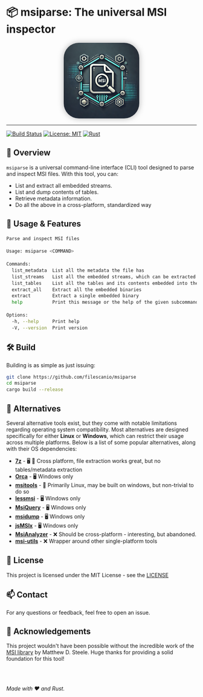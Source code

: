 # 📦 msiparse: The universal MSI inspector


<p align="center">
  <img src="assets/logo.png" width="200" style="border-radius: 20%; filter: drop-shadow(0 0 8px rgba(0,0,0,0.3));" alt="Project Logo"/>
</p>

---

[![Build Status](https://github.com/filescanio/msiparse/actions/workflows/rust.yml/badge.svg?branch=master)](https://github.com/filescanio/msiparse/actions/workflows/rust.yml)
[![License: MIT](https://img.shields.io/badge/License-MIT-yellow.svg)](https://opensource.org/licenses/MIT)
[![Rust](https://img.shields.io/badge/rust-%23DEA584?logo=rust&logoColor=white&style=flat-square)](https://www.rust-lang.org/)

## 🚀 Overview

`msiparse` is a universal command-line interface (CLI) tool designed to parse and inspect MSI files. With this tool, you can:

- List and extract all embedded streams.
- List and dump contents of tables.
- Retrieve metadata information.
- Do all the above in a cross-platform, standardized way

## 📂 Usage & Features

```bash
Parse and inspect MSI files

Usage: msiparse <COMMAND>

Commands:
  list_metadata  List all the metadata the file has
  list_streams   List all the embedded streams, which can be extracted from the binary
  list_tables    List all the tables and its contents embedded into the msi binary
  extract_all    Extract all the embedded binaries
  extract        Extract a single embedded binary
  help           Print this message or the help of the given subcommand(s)

Options:
  -h, --help     Print help
  -V, --version  Print version
```

## 🛠 Build

Building is as simple as just issuing:

```bash
git clone https://github.com/filescanio/msiparse
cd msiparse
cargo build --release
```

## 🚀 Alternatives

Several alternative tools exist, but they come with notable limitations regarding operating system compatibility. Most alternatives are designed specifically for either **Linux** or **Windows**, which can restrict their usage across multiple platforms. Below is a list of some popular alternatives, along with their OS dependencies:

- **[7z](https://www.7-zip.org/)** - 🖥️ 🐧 Cross platform, file extraction works great, but no tables/metadata extraction
- **[Orca](https://learn.microsoft.com/en-us/windows/win32/msi/orca-exe)** - 🖥️ Windows only
- **[msitools](https://github.com/GNOME/msitools)** - 🐧 Primarily Linux, may be built on windows, but non-trivial to do so
- **[lessmsi](https://github.com/activescott/lessmsi)** - 🖥️ Windows only
- **[MsiQuery](https://github.com/forderud/MsiQuery)** - 🖥️ Windows only
- **[msidump](https://github.com/mgeeky/msidump)** - 🖥️ Windows only
- **[jsMSIx](https://www.jsware.net/jsware/msicode.html)** - 🖥️ Windows only
- **[MsiAnalyzer](https://github.com/radkum/MsiAnalyzer)** - ❌ Should be cross-platform - interesting, but abandoned.
- **[msi-utils](https://github.com/MSAdministrator/msi-utils)** - ❌ Wrapper around other single-platform tools

## 📃 License

This project is licensed under the MIT License - see the [LICENSE](LICENSE.txt)

## 📫 Contact

For any questions or feedback, feel free to open an issue.

## 🙏 Acknowledgements

This project wouldn't have been possible without the incredible work of the [MSI library](https://github.com/mdsteele/rust-msi) by Matthew D. Steele. Huge thanks for providing a solid foundation for this tool!

<br><br>

_Made with ❤️ and Rust._